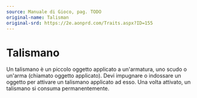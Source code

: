 ```yaml
---
source: Manuale di Gioco, pag. TODO
original-name: Talisman
original-srd: https://2e.aonprd.com/Traits.aspx?ID=155
---
```


# Talismano

Un talismano è un piccolo oggetto applicato a un'armatura, uno scudo o un'arma
(chiamato oggetto applicato). Devi impugnare o indossare un oggetto per attivare
un talismano applicato ad esso. Una volta attivato, un talismano si consuma
permanentemente.
